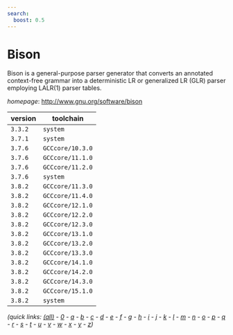 ```yaml
---
search:
  boost: 0.5
---
```

# Bison

Bison is a general-purpose parser generator that converts an annotated  context-free grammar into a deterministic LR or generalized LR (GLR) parser  employing LALR(1) parser tables.

*homepage*: <http://www.gnu.org/software/bison>

version | toolchain
--------|----------
``3.3.2`` | ``system``
``3.7.1`` | ``system``
``3.7.6`` | ``GCCcore/10.3.0``
``3.7.6`` | ``GCCcore/11.1.0``
``3.7.6`` | ``GCCcore/11.2.0``
``3.7.6`` | ``system``
``3.8.2`` | ``GCCcore/11.3.0``
``3.8.2`` | ``GCCcore/11.4.0``
``3.8.2`` | ``GCCcore/12.1.0``
``3.8.2`` | ``GCCcore/12.2.0``
``3.8.2`` | ``GCCcore/12.3.0``
``3.8.2`` | ``GCCcore/13.1.0``
``3.8.2`` | ``GCCcore/13.2.0``
``3.8.2`` | ``GCCcore/13.3.0``
``3.8.2`` | ``GCCcore/14.1.0``
``3.8.2`` | ``GCCcore/14.2.0``
``3.8.2`` | ``GCCcore/14.3.0``
``3.8.2`` | ``GCCcore/15.1.0``
``3.8.2`` | ``system``


*(quick links: [(all)](../index.md) - [0](../0/index.md) - [a](../a/index.md) - [b](../b/index.md) - [c](../c/index.md) - [d](../d/index.md) - [e](../e/index.md) - [f](../f/index.md) - [g](../g/index.md) - [h](../h/index.md) - [i](../i/index.md) - [j](../j/index.md) - [k](../k/index.md) - [l](../l/index.md) - [m](../m/index.md) - [n](../n/index.md) - [o](../o/index.md) - [p](../p/index.md) - [q](../q/index.md) - [r](../r/index.md) - [s](../s/index.md) - [t](../t/index.md) - [u](../u/index.md) - [v](../v/index.md) - [w](../w/index.md) - [x](../x/index.md) - [y](../y/index.md) - [z](../z/index.md))*

